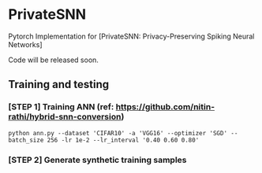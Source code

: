 # PrivateSNN


Pytorch Implementation for [PrivateSNN: Privacy-Preserving Spiking Neural Networks]

Code will be released soon.


## Training and testing


### [STEP 1] Training ANN (ref: https://github.com/nitin-rathi/hybrid-snn-conversion)


```
python ann.py --dataset 'CIFAR10' -a 'VGG16' --optimizer 'SGD' --batch_size 256 -lr 1e-2 --lr_interval '0.40 0.60 0.80'
```


### [STEP 2] Generate synthetic training samples

